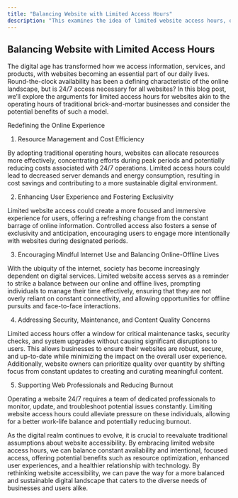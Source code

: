 ```yaml
---
title: "Balancing Website with Limited Access Hours"
description: "This examines the idea of limited website access hours, questioning the necessity of 24/7 availability. It highlights potential benefits such as resource optimization, enhanced user experiences, mindful internet use, improved security, and reduced burnout among web professionals, encouraging a reevaluation of website accessibility for a balanced digital landscape."
---
```


## Balancing Website with Limited Access Hours

The digital age has transformed how we access information, services, and
products, with websites becoming an essential part of our daily lives.
Round-the-clock availability has been a defining characteristic of the online
landscape, but is 24/7 access necessary for all websites? In this blog post,
we’ll explore the arguments for limited access hours for websites akin to the
operating hours of traditional brick-and-mortar businesses and consider the
potential benefits of such a model.

Redefining the Online Experience

1. Resource Management and Cost Efficiency

By adopting traditional operating hours, websites can allocate resources more
effectively, concentrating efforts during peak periods and potentially reducing
costs associated with 24/7 operations. Limited access hours could lead to
decreased server demands and energy consumption, resulting in cost savings and
contributing to a more sustainable digital environment.

2. Enhancing User Experience and Fostering Exclusivity

Limited website access could create a more focused and immersive experience for
users, offering a refreshing change from the constant barrage of online
information. Controlled access also fosters a sense of exclusivity and
anticipation, encouraging users to engage more intentionally with websites
during designated periods.

3. Encouraging Mindful Internet Use and Balancing Online-Offline Lives

With the ubiquity of the internet, society has become increasingly dependent on
digital services. Limited website access serves as a reminder to strike a
balance between our online and offline lives, prompting individuals to manage
their time effectively, ensuring that they are not overly reliant on constant
connectivity, and allowing opportunities for offline pursuits and face-to-face
interactions.

4. Addressing Security, Maintenance, and Content Quality Concerns

Limited access hours offer a window for critical maintenance tasks, security
checks, and system upgrades without causing significant disruptions to users.
This allows businesses to ensure their websites are robust, secure, and
up-to-date while minimizing the impact on the overall user experience.
Additionally, website owners can prioritize quality over quantity by shifting
focus from constant updates to creating and curating meaningful content.

5. Supporting Web Professionals and Reducing Burnout

Operating a website 24/7 requires a team of dedicated professionals to monitor,
update, and troubleshoot potential issues constantly. Limiting website access
hours could alleviate pressure on these individuals, allowing for a better
work-life balance and potentially reducing burnout.

As the digital realm continues to evolve, it is crucial to reevaluate
traditional assumptions about website accessibility. By embracing limited
website access hours, we can balance constant availability and intentional,
focused access, offering potential benefits such as resource optimization,
enhanced user experiences, and a healthier relationship with technology. By
rethinking website accessibility, we can pave the way for a more balanced and
sustainable digital landscape that caters to the diverse needs of businesses and
users alike.
